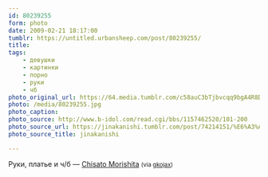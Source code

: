 ```yaml
---
id: 80239255
form: photo
date: 2009-02-21 18:17:00
tumblr: https://untitled.urbansheep.com/post/80239255/
title:
tags:
    - девушки
    - картинки
    - порно
    - руки
    - чб
photo_original_url: https://64.media.tumblr.com/c58auC3bTjbvcqq9bgA4R8Ddo1_500.jpg
photo: /media/80239255.jpg
photo_caption: 
photo_source: http://www.b-idol.com/read.cgi/bbs/1157462520/101-200
photo_source_url: https://jinakanishi.tumblr.com/post/74214151/%E6%A3%AE%E4%B8%8B%E5%8D%83%E9%87%8Cchisato-morishita
photo_source_title: jinakanishi

---
```


<p>Руки, платье и ч/б — <a href="http://www.b-idol.com/read.cgi/bbs/1157462520/101-200">Chisato Morishita</a> <small>(via <a href="http://gkojax.tumblr.com/post/80054302">gkojax</a>)</small></p>
